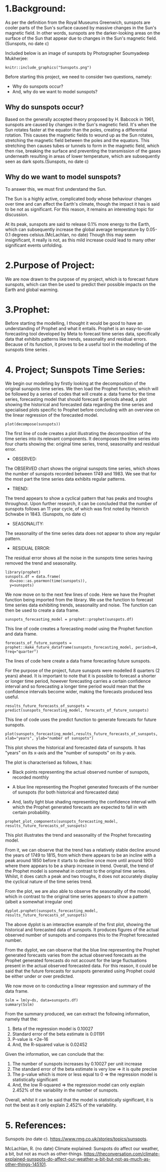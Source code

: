 # 1.Background:
As per the definition from the Royal Museums Greenwich, sunspots are cooler parts of the Sun's surface caused by massive changes in the Sun's magnetic field. In other words, sunspots are the darker-looking areas on the surface of the Sun that appear due to changes in the Sun's magnetic field. (Sunspots, no date c) 

Included below is an image of sunspots by Photographer Soumyadeep Mukherjee:

```{r, echo=FALSE, out.width="62.5%", fig.cap="A Year in the Sun"}
knitr::include_graphics("Sunspots.png")
```


Before starting this project, we need to consider two questions, namely:
&nbsp;

-  Why do sunspots occur?
&nbsp;
- And, why do we want to model sunspots?
  
## Why do sunspots occur?
Based on the generally accepted theory proposed by H. Babcock in 1961, sunspots are caused by changes in the Sun's magnetic field. It's when the Sun rotates faster at the equator than the poles, creating a differential rotation. This causes the magnetic fields to wound up as the Sun rotates, stretching the magnetic field between the poles and the equators. This stretching then causes tubes or tunnels to form in the magnetic field, which then rise, breaking the surface and preventing the transmission of the gases underneath resulting in areas of lower temperature, which are subsequently seen as dark spots.(Sunspots, no date c)

## Why do we want to model sunspots?
To answer this, we must first understand the Sun. 
&nbsp;

The Sun is a highly active, complicated body whose behaviour changes over time and can affect the Earth's climate, though the impact it has is said to be not as significant. For this reason, it remains an interesting topic for discussion. 
&nbsp;

At its peak, sunspots are said to release 0.1% more energy to the Earth, which can subsequently increase the global average temperature by 0.05-0.1 degrees celsius.(McLachlan, no date) Though this may seem insignificant, it really is not, as this mild increase could lead to many other significant events unfolding. 

# 2.Purpose of Project:
We are now drawn to the purpose of my project, which is to forecast future sunspots, which can then be used to predict their possible impacts on the Earth and global warming.

# 3.Prophet:
Before starting the modelling, I thought it would be good to have an understanding of Prophet and what it entails. Prophet is an easy-to-use forecasting tool developed by Meta to forecast time series data, specifically data that exhibits patterns like trends, seasonality and residual errors. Because of its function, it proves to be a useful tool in the modelling of the sunspots time series .

# 4. Project; Sunspots Time Series:

We begin our modelling by firstly looking at the decomposition of the original sunspots time series. We then load the Prophet function, which will be followed by a series of codes that will create a: data frame for the time series, forecasting model that should forecast 8 periods ahead, a plot showing the historical and forecasted data regarding the time series and specialised plots specific to Prophet before concluding with an overview on the linear regression of the forecasted model.

```{r}
plot(decompose(sunspots))
```

The first line of code creates a plot illustrating the decomposition of the time series into its relevant components. It decomposes the time series into four charts showing the: original time series, trend, seasonality and residual error.

- OBSERVED:

The OBSERVED chart shows the original sunspots time series, which shows the number of sunspots recorded between 1749 and 1983. We see that for the most part the time series data exhibits regular patterns.

- TREND:

The trend appears to show a cyclical pattern that has peaks and troughs throughout. Upon further research, it can be concluded that the number of sunspots follows an 11 year cycle, of which was first noted by Heinrich Schwabe in 1843. (Sunspots, no date c)

- SEASONALITY:

The seasonality of the time series data does not appear to show any regular pattern.

- RESIDUAL ERROR:

The residual error shows all the noise in the sunspots time series having removed the trend and seasonality.

```{r}
library(prophet)
sunspots.df = data.frame(
  ds=zoo::as.yearmon(time(sunspots)), 
  y=sunspots)
```

We now move on to the next few lines of code. Here we have the Prophet function being imported from the library. We use the function to forecast time series data exhibiting trends, seasonality and noise. The function can then be used to create a data frame.

```{r}
sunspots_forecasting_model = prophet::prophet(sunspots.df)
```

This line of code creates a forecasting model using the Prophet function and data frame.

```{r}
forecasts_of_future_sunspots = prophet::make_future_dataframe(sunspots_forecasting_model, periods=8, freq="quarter")
```

The lines of code here create a data frame forecasting future sunspots. 

For the purpose of the project, future sunspots were modelled 8 quarters (2 years) ahead. It is important to note that it is possible to forecast a shorter or longer time period, however forecasting carries a certain confidence interval and so forecasting a longer time period would mean that the confidence intervals become wider, making the forecasts produced less useful.

```{r}
results_future_forecasts_of_sunspots = predict(sunspots_forecasting_model, forecasts_of_future_sunspots)
```

This line of code uses the predict function to generate forecasts for future sunspots.

```{r}
plot(sunspots_forecasting_model,results_future_forecasts_of_sunspots, xlab="years", ylab="number of sunspots")
```

This plot shows the historical and forecasted data of sunspots. It has "years" on its x-axis and the "number of sunspots" on its y-axis. 

The plot is characterised as follows, it has:

- Black points representing the actual observed number of sunspots, recorded monthly

- A blue line representing the Prophet generated forecasts of the number of sunspots (for both historical and forecasted data)

- And, lastly light blue shading representing the confidence interval with which the Prophet generated forecasts are expected to fall in with certain probability.

```{r}
prophet_plot_components(sunspots_forecasting_model, results_future_forecasts_of_sunspots)
```

This plot illustrates the trend and seasonality of the Prophet forecasting model.

From it, we can observe that the trend has a relatively stable decline around the years of 1749 to 1815, from which there appears to be an incline with a peak around 1850 before it starts to decline once more until around 1900 where there appears to be a sharp increase in trend. Overall, the trend of the Prophet model is somewhat in contrast to the original time series. Whilst, it does catch a peak and two troughs, it does not accurately display the cyclical nature of the time series trend.

From the plot, we are also able to observe the seasonality of the model, which in contrast to the original time series appears to show a pattern (albeit a somewhat irregular one)

```{r}
dyplot.prophet(sunspots_forecasting_model, results_future_forecasts_of_sunspots)
```

The above dyplot is an interactive example of the first plot, showing the historical and forecasted data of sunspots. It produces figures of the actual observed number of sunspots and compares this to the Prophet forecasted number. 

From the dyplot, we can observe that the blue line representing the Prophet generated forecasts varies from the actual observed forecasts as the Prophet generated forecasts do not account for the large fluctuations present in the actual observed forecasted data. For this reason, it could be said that the future forecasts for sunspots generated using Prophet could be either under or over predicted.

We now move on to conducting a linear regression and summary of the data frame.

```{r}
Sslm = lm(y~ds, data=sunspots.df)
summary(Sslm)
```

From the summary produced, we can extract the following information, namely that the:
&nbsp;

1. Beta of the regression model is 0.10027
&nbsp;
2. Standard error of the beta estimate is 0.01191
&nbsp;
3. P-value is <2e-16 
&nbsp;
4. And, the R-squared value is 0.02452

Given the information, we can conclude that the:
&nbsp;

1. The number of sunspots increases by 0.10027 per unit increase
&nbsp;
2. The standard error of the beta estimate is very low => it is quite precise
&nbsp;
3. The p-value which is more or less equal to 0 => the regression model is statistically significant 
&nbsp;
4. And, the low R-squared =>  the regression model can only explain 2.452% of the variability in the number of sunspots.

Overall, whilst it can be said that the model is statistically significant, it is not the best as it only explain 2.452% of the variability.

# 5. References:
Sunspots (no date c). https://www.rmg.co.uk/stories/topics/sunspots.


McLachlan, R. (no date) Climate explained: Sunspots do affect our weather, a bit, but not as much as other-things. https://theconversation.com/climate-explained-sunspots-do-affect-our-weather-a-bit-but-not-as-much-as-other-things-145101.





